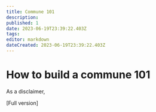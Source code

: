```yaml
---
title: Commune 101
description: 
published: 1
date: 2023-06-19T23:39:22.403Z
tags: 
editor: markdown
dateCreated: 2023-06-19T23:39:22.403Z
---
```


# How to build a commune 101
As a disclaimer, 


[Full version]